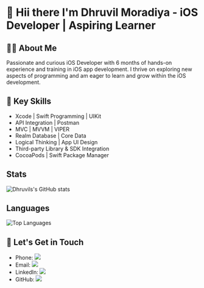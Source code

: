 <h1>👋 Hii there I'm Dhruvil Moradiya - iOS Developer | Aspiring Learner
</h1>

👨‍💻 About Me
------
Passionate and curious iOS Developer with 6 months of hands-on experience and training in iOS app development. I thrive on exploring new aspects of programming and am eager to learn and grow within the iOS development.


🚀 Key Skills
------
- Xcode | Swift Programming | UIKit
- API Integration | Postman
- MVC | MVVM | VIPER
- Realm Database | Core Data
- Logical Thinking | App UI Design
- Third-party Library & SDK Integration
- CocoaPods | Swift Package Manager

## Stats
![Dhruvils's GitHub stats](https://github-readme-stats.vercel.app/api?username=dhruvil989&show_icons=true&theme=dracula&count_private=true)


## Languages 
![Top Languages](https://github-readme-stats.vercel.app/api/top-langs/?username=dhruvil989)

📧 Let's Get in Touch
------------------
- Phone: [![](https://img.shields.io/badge/-+919978816292-%23181717?style=flat-square&logo=mobile)](tel:+919978816292)
- Email: [![](https://img.shields.io/badge/-dhruvilmoradiya848@gmail.com-%23181717?style=flat-square&logo=gmail)](mailto:dhruvilmoradiya848@gmail.com)
- LinkedIn: [![](https://camo.githubusercontent.com/dc2710b37f711ffb0c40f2937e284bfe28952a1a270356b3f2d525238f34d59d/68747470733a2f2f696d672e736869656c64732e696f2f62616467652f2d4468727576696c2532304d6f7261646979612d626c75653f7374796c653d666c61742d737175617265266c6f676f3d4c696e6b6564696e266c6f676f436f6c6f723d7768697465266c696e6b3d68747470733a2f2f7777772e6c696e6b6564696e2e636f6d2f696e2f6468727576696c2d6d6f7261646979612f)](https://www.linkedin.com/in/dhruvil-moradiya/)
- GitHub: [![](https://img.shields.io/badge/-dhruvil989-%23181717?style=flat-square&logo=github)](https://github.com/dhruvil989/)
